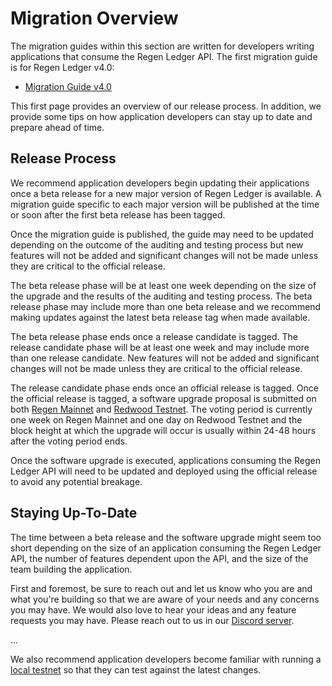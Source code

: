 # Migration Overview

The migration guides within this section are written for developers writing applications that consume the Regen Ledger API. The first migration guide is for Regen Ledger v4.0:

- [Migration Guide v4.0](v4.0-migration.md)

This first page provides an overview of our release process. In addition, we provide some tips on how application developers can stay up to date and prepare ahead of time.

## Release Process

We recommend application developers begin updating their applications once a beta release for a new major version of Regen Ledger is available. A migration guide specific to each major version will be published at the time or soon after the first beta release has been tagged.

Once the migration guide is published, the guide may need to be updated depending on the outcome of the auditing and testing process but new features will not be added and significant changes will not be made unless they are critical to the official release.

The beta release phase will be at least one week depending on the size of the upgrade and the results of the auditing and testing process. The beta release phase may include more than one beta release and we recommend making updates against the latest beta release tag when made available.

The beta release phase ends once a release candidate is tagged. The release candidate phase will be at least one week and may include more than one release candidate. New features will not be added and significant changes will not be made unless they are critical to the official release.

The release candidate phase ends once an official release is tagged. Once the official release is tagged, a software upgrade proposal is submitted on both [Regen Mainnet](../../ledger/get-started/live-networks.md#regen-mainnet) and [Redwood Testnet](../../ledger/get-started/live-networks.md#redwood-testnet). The voting period is currently one week on Regen Mainnet and one day on Redwood Testnet and the block height at which the upgrade will occur is usually within 24-48 hours after the voting period ends.

Once the software upgrade is executed, applications consuming the Regen Ledger API will need to be updated and deployed using the official release to avoid any potential breakage. 

## Staying Up-To-Date

The time between a beta release and the software upgrade might seem too short depending on the size of an application consuming the Regen Ledger API, the number of features dependent upon the API, and the size of the team building the application.

First and foremost, be sure to reach out and let us know who you are and what you're building so that we are aware of your needs and any concerns you may have. We would also love to hear your ideas and any feature requests you may have. Please reach out to us in our [Discord server](https://discord.gg/BDcBJu3).

...

We also recommend application developers become familiar with running a [local testnet](../get-started/local-testnet.html) so that they can test against the latest changes.

